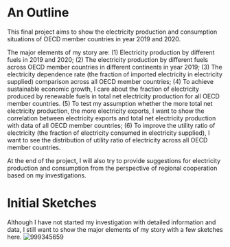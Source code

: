 # An Outline
This final project aims to show the electricity production and consumption situations of OECD member countries in year 2019 and 2020.

The major elements of my story are: (1) Electricity production by different fuels in 2019 and 2020; (2) The electricity production by different fuels across OECD member countries in different continents in year 2019; (3) The electricity dependence rate (the fraction of imported electricity in electricity supplied) comparison across all OECD member countries; (4) To achieve sustainable economic growth, I care about the fraction of electricity produced by renewable fuels in total net electricity production for all OECD member countries. (5) To test my assumption whether the more total net electricity production, the more electricity exports, I want to show the correlation between electricity exports and total net electricity production with data of all OECD member countries; (6) To improve the utility ratio of electricity (the fraction of electricity consumed in electricity supplied), I want to see the distribution of utility ratio of electricity across all OECD member countries.

At the end of the project, I will also try to provide suggestions for electricity production and consumption from the perspective of regional cooperation based on my investigations.

# Initial Sketches
Although I have not started my investigation with detailed information and data, I still want to show the major elements of my story with a few sketches here.
![999345659](https://user-images.githubusercontent.com/78348072/109444747-e3b6bc00-7a78-11eb-83d4-b5d9c059cf7a.jpg)


